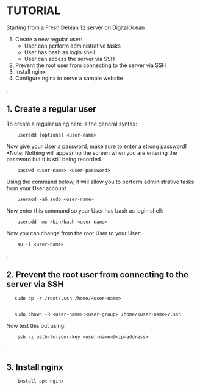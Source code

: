 # ﻿TUTORIAL

Starting from a Fresh Debian 12 server on DigitalOcean

1. Create a new regular user:
    - User can perform administrative tasks
    - User has bash as login shell
    - User can access the server via SSH
2. Prevent the root user from connecting to the server via SSH
3. Install nginx
4. Configure nginx to serve a sample website


.


## 1. Create a regular user

To create a regular using here is the general syntax:

        useradd [options] <user-name>

Now give your User a password, make sure to enter a strong password! 
*Note: Nothing will appear no the screen when you are entering the password but it is still being recorded. 

        passwd <user-name> <user-password>


Using the command below, it will allow you to perform administrative tasks from your User account 

        usermod -aG sudo <user-name>

Now enter this command so your User has bash as login shell: 

        useradd -ms /bin/bash <user-name>
        
Now you can change from the root User to your User: 

        su -l <user-name>

.



## 2. Prevent the root user from connecting to the server via SSH

       sudo cp -r /root/.ssh /home/<user-name>


       sudo chown -R <user-name>:<user-group> /home/<user-name>/.ssh
   

Now test this out using:

        ssh -i path-to-your-key <user-name>@<ip-address>
    

.



## 3. Install nginx

        install apt nginx






